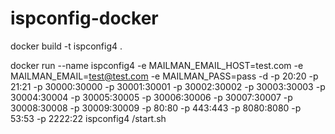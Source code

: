 # ispconfig-docker
docker build -t ispconfig4 .

docker run --name ispconfig4  -e MAILMAN_EMAIL_HOST=test.com -e MAILMAN_EMAIL=test@test.com -e MAILMAN_PASS=pass -d -p 20:20 -p 21:21 -p 30000:30000 -p 30001:30001 -p 30002:30002 -p 30003:30003 -p 30004:30004 -p 30005:30005 -p 30006:30006 -p 30007:30007 -p 30008:30008 -p 30009:30009 -p 80:80 -p 443:443 -p 8080:8080 -p 53:53 -p 2222:22 ispconfig4 /start.sh

